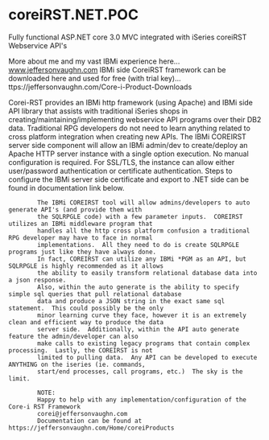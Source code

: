 # coreiRST.NET.POC
Fully functional ASP.NET core 3.0 MVC integrated with iSeries coreiRST Webservice API's

More about me and my vast IBMi experience here... www.jeffersonvaughn.com
IBMi side CoreiRST framework can be downloaded here and used for free (with trial key)...  ttps://jeffersonvaughn.com/Core-i-Product-Downloads

Corei-RST provides an IBMi http framework (using Apache) and IBMi side API library that assists with
            traditional iSeries shops in creating/maintaining/implementing webservice API programs over
            their DB2 data.  Traditional RPG developers do not need to learn anything related to cross platform
            integration when creating new APIs.  The IBMi COREIRST server side component will allow an IBMi admin/dev
            to create/deploy an Apache HTTP server instance with a single option execution.  No manual configuration
            is required.  For SSL/TLS, the instance can allow either user/password authentication or certificate
            authentication.  Steps to configure the IBMi server side certificate and export to .NET side can be
            found in documentation link below.

            The IBMi COREIRST tool will allow admins/developers to auto generate API's (and provide them with
            the SQLRPGLE code) with a few parameter inputs.  COREIRST utilizes an IBMi middleware program that
            handles all the http cross platform confusion a traditional RPG developer may have to face in normal
            implementations.  All they need to do is create SQLRPGLE programs just like they have always done.
            In fact, COREIRST can utilize any IBMi *PGM as an API, but SQLRPGLE is highly recommended as it allows
            the ability to easily transform relational database data into a json response.
            Also, within the auto generate is the ability to specify simple sql queries that pull relational database
            data and produce a JSON string in the exact same sql statement.  This could possibly be the only
            minor learning curve they face, however it is an extremely clean and efficient way to produce the data
            server side.  Additionally, within the API auto generate feature the admin/developer can also
            make calls to existing legacy programs that contain complex processing.  Lastly, the COREIRST is not
            limited to pulling data.  Any API can be developed to execute ANYTHING on the iseries (ie. commands,
            start/end processes, call programs, etc.)  The sky is the limit.
            
            NOTE: 
            Happy to help with any implementation/configuration of the Core-i RST Framework
            corei@jeffersonvaughn.com
            Documentation can be found at https://jeffersonvaughn.com/Home/coreiProducts
